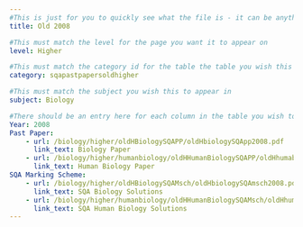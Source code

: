 ```yaml
---
#This is just for you to quickly see what the file is - it can be anything you want
title: Old 2008

#This must match the level for the page you want it to appear on
level: Higher

#This must match the category id for the table the table you wish this to appear in
category: sqapastpapersoldhigher

#This must match the subject you wish this to appear in
subject: Biology

#There should be an entry here for each column in the table you wish to populate:
Year: 2008
Past Paper:
    - url: /biology/higher/oldHBiologySQAPP/oldHbiologySQApp2008.pdf
      link_text: Biology Paper
    - url: /biology/higher/humanbiology/oldHHumanBiologySQAPP/oldHhumabioSQApp2008.pdf
      link_text: Human Biology Paper
SQA Marking Scheme:
    - url: /biology/higher/oldHBiologySQAMsch/oldHbiologySQAmsch2008.pdf
      link_text: SQA Biology Solutions
    - url: /biology/higher/humanbiology/oldHHumanBiologySQAMsch/oldHhumanbioSQAmsch2008.pdf
      link_text: SQA Human Biology Solutions
---
```


